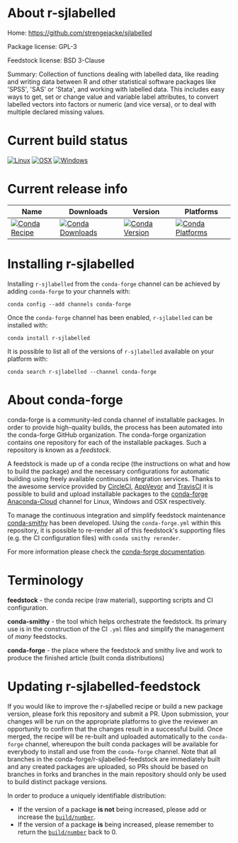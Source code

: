 About r-sjlabelled
==================

Home: https://github.com/strengejacke/sjlabelled

Package license: GPL-3

Feedstock license: BSD 3-Clause

Summary: Collection of functions dealing with labelled data, like reading and  writing data between R and other statistical software packages like 'SPSS', 'SAS' or 'Stata', and working with labelled data. This includes easy ways  to get, set or change value and variable label attributes, to convert  labelled vectors into factors or numeric (and vice versa), or to deal with  multiple declared missing values.



Current build status
====================

[![Linux](https://img.shields.io/circleci/project/github/conda-forge/r-sjlabelled-feedstock/master.svg?label=Linux)](https://circleci.com/gh/conda-forge/r-sjlabelled-feedstock)
[![OSX](https://img.shields.io/travis/conda-forge/r-sjlabelled-feedstock/master.svg?label=macOS)](https://travis-ci.org/conda-forge/r-sjlabelled-feedstock)
[![Windows](https://img.shields.io/appveyor/ci/conda-forge/r-sjlabelled-feedstock/master.svg?label=Windows)](https://ci.appveyor.com/project/conda-forge/r-sjlabelled-feedstock/branch/master)

Current release info
====================

| Name | Downloads | Version | Platforms |
| --- | --- | --- | --- |
| [![Conda Recipe](https://img.shields.io/badge/recipe-r--sjlabelled-green.svg)](https://anaconda.org/conda-forge/r-sjlabelled) | [![Conda Downloads](https://img.shields.io/conda/dn/conda-forge/r-sjlabelled.svg)](https://anaconda.org/conda-forge/r-sjlabelled) | [![Conda Version](https://img.shields.io/conda/vn/conda-forge/r-sjlabelled.svg)](https://anaconda.org/conda-forge/r-sjlabelled) | [![Conda Platforms](https://img.shields.io/conda/pn/conda-forge/r-sjlabelled.svg)](https://anaconda.org/conda-forge/r-sjlabelled) |

Installing r-sjlabelled
=======================

Installing `r-sjlabelled` from the `conda-forge` channel can be achieved by adding `conda-forge` to your channels with:

```
conda config --add channels conda-forge
```

Once the `conda-forge` channel has been enabled, `r-sjlabelled` can be installed with:

```
conda install r-sjlabelled
```

It is possible to list all of the versions of `r-sjlabelled` available on your platform with:

```
conda search r-sjlabelled --channel conda-forge
```


About conda-forge
=================

conda-forge is a community-led conda channel of installable packages.
In order to provide high-quality builds, the process has been automated into the
conda-forge GitHub organization. The conda-forge organization contains one repository
for each of the installable packages. Such a repository is known as a *feedstock*.

A feedstock is made up of a conda recipe (the instructions on what and how to build
the package) and the necessary configurations for automatic building using freely
available continuous integration services. Thanks to the awesome service provided by
[CircleCI](https://circleci.com/), [AppVeyor](https://www.appveyor.com/)
and [TravisCI](https://travis-ci.org/) it is possible to build and upload installable
packages to the [conda-forge](https://anaconda.org/conda-forge)
[Anaconda-Cloud](https://anaconda.org/) channel for Linux, Windows and OSX respectively.

To manage the continuous integration and simplify feedstock maintenance
[conda-smithy](https://github.com/conda-forge/conda-smithy) has been developed.
Using the ``conda-forge.yml`` within this repository, it is possible to re-render all of
this feedstock's supporting files (e.g. the CI configuration files) with ``conda smithy rerender``.

For more information please check the [conda-forge documentation](https://conda-forge.org/docs/).

Terminology
===========

**feedstock** - the conda recipe (raw material), supporting scripts and CI configuration.

**conda-smithy** - the tool which helps orchestrate the feedstock.
                   Its primary use is in the construction of the CI ``.yml`` files
                   and simplify the management of *many* feedstocks.

**conda-forge** - the place where the feedstock and smithy live and work to
                  produce the finished article (built conda distributions)


Updating r-sjlabelled-feedstock
===============================

If you would like to improve the r-sjlabelled recipe or build a new
package version, please fork this repository and submit a PR. Upon submission,
your changes will be run on the appropriate platforms to give the reviewer an
opportunity to confirm that the changes result in a successful build. Once
merged, the recipe will be re-built and uploaded automatically to the
`conda-forge` channel, whereupon the built conda packages will be available for
everybody to install and use from the `conda-forge` channel.
Note that all branches in the conda-forge/r-sjlabelled-feedstock are
immediately built and any created packages are uploaded, so PRs should be based
on branches in forks and branches in the main repository should only be used to
build distinct package versions.

In order to produce a uniquely identifiable distribution:
 * If the version of a package **is not** being increased, please add or increase
   the [``build/number``](https://conda.io/docs/user-guide/tasks/build-packages/define-metadata.html#build-number-and-string).
 * If the version of a package **is** being increased, please remember to return
   the [``build/number``](https://conda.io/docs/user-guide/tasks/build-packages/define-metadata.html#build-number-and-string)
   back to 0.

